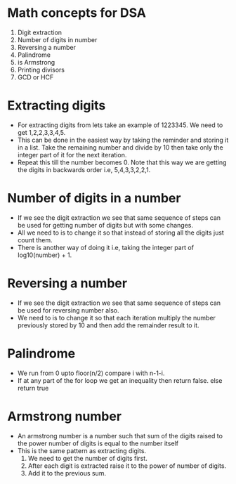 # Math concepts for DSA
1. Digit extraction
2. Number of digits in number
3. Reversing a number
4. Palindrome
5. is Armstrong
6. Printing divisors
7. GCD or HCF

# Extracting digits
- For extracting digits from lets take an example of 1223345. We need to get 1,2,2,3,3,4,5.
- This can be done in the easiest way by taking the reminder and storing it in a list. Take the remaining number and divide by 10 then take only the integer part of it for the next iteration.
- Repeat this till the number becomes 0. Note that this way we are getting the digits in backwards order i.e, 5,4,3,3,2,2,1.

# Number of digits in a number
- If we see the digit extraction we see that same sequence of steps can be used for getting number of digits but with some changes.
- All we need to is to change it so that instead of storing all the digits just count them.
- There is another way of doing it i.e, taking the integer part of log10(number) + 1.

# Reversing a number
- If we see the digit extraction we see that same sequence of steps can be used for reversing number also.
- We need to is to change it so that each iteration multiply the number previously stored by 10 and then add the remainder result to it.

# Palindrome
- We run from 0 upto floor(n/2) compare i with n-1-i.
- If at any part of the for loop we get an inequality then return false. else return true

# Armstrong number
- An armstrong number is a number such that sum of the digits raised to the power number of digits is equal to the number itself
- This is the same pattern as extracting digits.
  1. We need to get the number of digits first.
  2. After each digit is extracted raise it to the power of number of digits.
  3. Add it to the previous sum.
